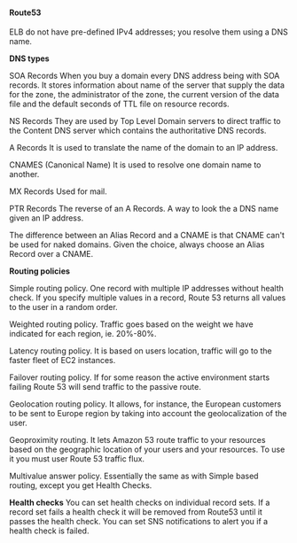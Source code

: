 #### Route53

ELB do not have pre-defined IPv4 addresses; you resolve them using a DNS name.

**DNS types**

SOA Records
When you buy a domain every DNS address being with SOA records. It stores information about name of the server that supply the data for the zone, the administrator of the zone, the current version of the data file and the default seconds of TTL file on resource records.

NS Records
They are used by Top Level Domain servers to direct traffic to the Content DNS server which contains the authoritative DNS records.

A Records
It is used to translate the name of the domain to an IP address.

CNAMES (Canonical Name)
It is used to resolve one domain name to another.

MX Records
Used for mail.

PTR Records
The reverse of an A Records. A way to look the a DNS name given an IP address.

The difference between an Alias Record and a CNAME is that CNAME can't be used for naked domains. Given the choice, always choose an Alias Record over a CNAME.

**Routing policies**

Simple routing policy.
One record with multiple IP addresses without health check.
If you specify multiple values in a record, Route 53 returns all values to the user in a random order.

Weighted routing policy.
Traffic goes based on the weight we have indicated for each region, ie. 20%-80%.

Latency routing policy.
It is based on users location, traffic will go to the faster fleet of EC2 instances.

Failover routing policy.
If for some reason the active environment starts failing Route 53 will send traffic to the passive route.

Geolocation routing policy.
It allows, for instance, the European customers to be sent to Europe region by taking into account the geolocalization of the user.

Geoproximity routing.
It lets Amazon 53 route traffic to your resources based on the geographic location of your users and your resources. To use it you must user Route 53 traffic flux.

Multivalue answer policy.
Essentially the same as with Simple based routing, except you get Health Checks.


**Health checks**
You can set health checks on individual record sets.
If a record set fails a health check it will be removed from Route53 until it passes the health check.
You can set SNS notifications to alert you if a health check is failed.